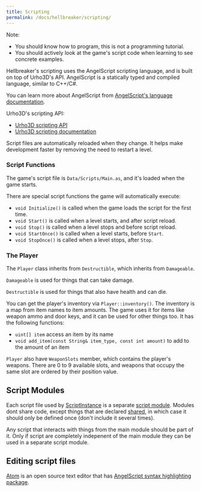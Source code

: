 ```yaml
---
title: Scripting
permalink: /docs/hellbreaker/scripting/
---
```


Note:
- You should know how to program, this is not a programming tutorial.
- You should actively look at the game's script code when learning to see concrete examples.

Hellbreaker's scripting uses the AngelScript scripting language, and is built on top of Urho3D's API.
AngelScript is a statically typed and compiled language, similar to C++/C#.

You can learn more about AngelScript from [AngelScript's language documentation](http://www.angelcode.com/angelscript/sdk/docs/manual/doc_script.html).

Urho3D's scripting API:
- [Urho3D scripting API](https://urho3d.github.io/documentation/HEAD/_script_a_p_i.html)
- [Urho3D scripting documentation](https://urho3d.github.io/documentation/HEAD/_scripting.html)

Script files are automatically reloaded when they change.
It helps make development faster by removing the need to restart a level.


### Script Functions
The game's script file is `Data/Scripts/Main.as`, and it's loaded when the game starts.

There are special script functions the game will automatically execute:
- `void Initialize()` is called when the game loads the script for the first time.
- `void Start()` is called when a level starts, and after script reload.
- `void Stop()` is called when a level stops and before script reload.
- `void StartOnce()` is called when a level starts, before `Start`.
- `void StopOnce()` is called when a level stops, after `Stop`.


### The Player

The `Player` class inherits from `Destructible`, which inherits from `Damageable`.

`Damageable` is used for things that can take damage.

`Destructible` is used for things that also have health and can die.

You can get the player's inventory via `Player::inventory()`.
The inventory is a map from item names to item amounts. The game uses it for items like weapon ammo and door keys, and it can be used for other things too.
It has the following functions:
- `uint[] item` access an item by its name
- `void add_item(const String& item_type, const int amount)` to add to the amount of an item

`Player` also have `WeaponSlots` member, which contains the player's weapons.
There are 0 to 9 available slots, and weapons that occupy the same slot are ordered by their position value.


## Script Modules

Each script file used by [ScriptInstance](https://urho3d.github.io/documentation/HEAD/class_urho3_d_1_1_script_instance.html) is a separate [script module](http://www.angelcode.com/angelscript/sdk/docs/manual/doc_module.html).
Modules dont share code, except things that are declared [shared](http://www.angelcode.com/angelscript/sdk/docs/manual/doc_script_shared.html), in which case it should only be defined once (don't include it several times).

Any script that interacts with things from the main module should be part of it.
Only if script are completely indepenent of the main module they can be used in a separate script module.


## Editing script files

[Atom](https://atom.io/) is an open source text editor that has [AngelScript syntax highlighting package](https://atom.io/packages/language-angelscript).